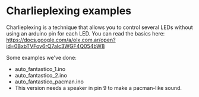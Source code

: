 Charlieplexing examples
=======

Charlieplexing is a technique that allows you to control several LEDs without using an arduino pin for each LED. 
You can read the basics here: https://docs.google.com/a/olx.com.ar/open?id=0BxbTVFov6rQ7alc3WGF4Q054bW8

Some examples we've done:

* auto_fantastico_1.ino
* auto_fantastico_2.ino
* auto_fantastico_pacman.ino
 * This version needs a speaker in pin 9 to make a pacman-like sound.
